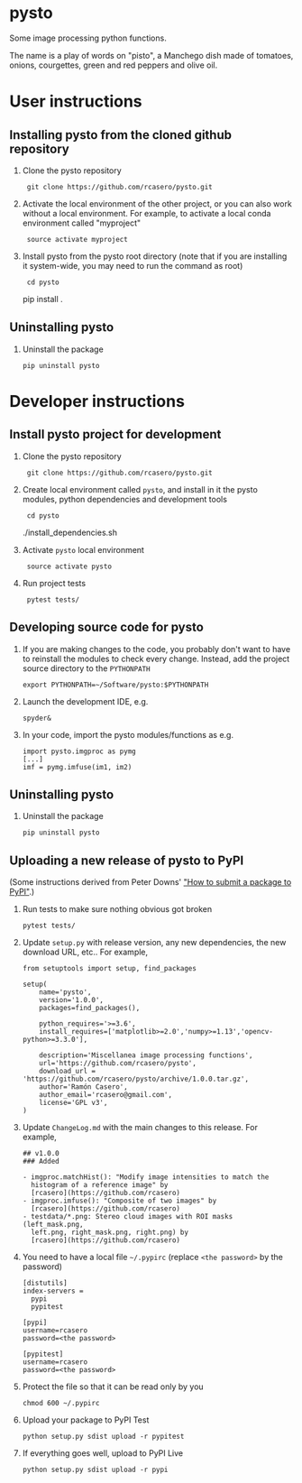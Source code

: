 # pysto

Some image processing python functions.

The name is a play of words on "pisto", a Manchego dish made of tomatoes, onions, courgettes, green and red peppers and olive oil.

# User instructions

## Installing pysto from the cloned github repository

1. Clone the pysto repository

        git clone https://github.com/rcasero/pysto.git

1. Activate the local environment of the other project, or you can
also work without a local environment. For example, to activate a
local conda environment called "myproject"

        source activate myproject

1. Install pysto from the pysto root directory (note that if you are
installing it system-wide, you may need to run the command as root)

        cd pysto
	pip install .

## Uninstalling pysto

1. Uninstall the package

       pip uninstall pysto

# Developer instructions

## Install pysto project for development

1. Clone the pysto repository

        git clone https://github.com/rcasero/pysto.git

1. Create local environment called `pysto`, and install in it the
pysto modules, python dependencies and development tools

        cd pysto
	./install_dependencies.sh

1. Activate `pysto` local environment

        source activate pysto

1. Run project tests

        pytest tests/

## Developing source code for pysto

1. If you are making changes to the code, you probably don't want to
have to reinstall the modules to check every change. Instead, add the
project source directory to the `PYTHONPATH`

       export PYTHONPATH=~/Software/pysto:$PYTHONPATH

1. Launch the development IDE, e.g.

       spyder&

1. In your code, import the pysto modules/functions as e.g.

       import pysto.imgproc as pymg        
       [...]
       imf = pymg.imfuse(im1, im2)
        
## Uninstalling pysto

1. Uninstall the package

       pip uninstall pysto

## Uploading a new release of pysto to PyPI

(Some instructions derived from Peter Downs' ["How to submit a package
to PyPI"](http://peterdowns.com/posts/first-time-with-pypi.html).)

1. Run tests to make sure nothing obvious got broken

       pytest tests/

1. Update `setup.py` with release version, any new dependencies, the
new download URL, etc.. For example,

       from setuptools import setup, find_packages
       
       setup(
           name='pysto',
           version='1.0.0',
           packages=find_packages(),
       
           python_requires='>=3.6',
           install_requires=['matplotlib>=2.0','numpy>=1.13','opencv-python>=3.3.0'],
           
           description='Miscellanea image processing functions',
           url='https://github.com/rcasero/pysto',
           download_url = 'https://github.com/rcasero/pysto/archive/1.0.0.tar.gz',
           author='Ramón Casero',
           author_email='rcasero@gmail.com',
           license='GPL v3',
       )

1. Update `ChangeLog.md` with the main changes to this release. For example,

       ## v1.0.0
       ### Added
       
       - imgproc.matchHist(): "Modify image intensities to match the
         histogram of a reference image" by
         [rcasero](https://github.com/rcasero)
       - imgproc.imfuse(): "Composite of two images" by
         [rcasero](https://github.com/rcasero)
       - testdata/*.png: Stereo cloud images with ROI masks (left_mask.png,
         left.png, right_mask.png, right.png) by
         [rcasero](https://github.com/rcasero)

1. You need to have a local file `~/.pypirc` (replace `<the password>` by the password)

       [distutils]
       index-servers =
         pypi
         pypitest
       
       [pypi]
       username=rcasero
       password=<the password>
       
       [pypitest]
       username=rcasero
       password=<the password>

1. Protect the file so that it can be read only by you

       chmod 600 ~/.pypirc

1. Upload your package to PyPI Test

       python setup.py sdist upload -r pypitest

1. If everything goes well, upload to PyPI Live

       python setup.py sdist upload -r pypi
